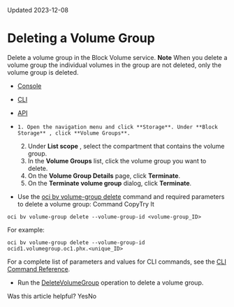 Updated 2023-12-08
# Deleting a Volume Group
Delete a volume group in the Block Volume service.
**Note** When you delete a volume group the individual volumes in the group are not deleted, only the volume group is deleted. 
  * [Console](https://docs.oracle.com/en-us/iaas/Content/Block/Concepts/delete-volume-group.htm)
  * [CLI](https://docs.oracle.com/en-us/iaas/Content/Block/Concepts/delete-volume-group.htm)
  * [API](https://docs.oracle.com/en-us/iaas/Content/Block/Concepts/delete-volume-group.htm)


  *     1. Open the navigation menu and click **Storage**. Under **Block Storage** , click **Volume Groups**.
    2. Under **List scope** , select the compartment that contains the volume group.
    3. In the **Volume Groups** list, click the volume group you want to delete.
    4. On the **Volume Group Details** page, click **Terminate**.
    5. On the **Terminate volume group** dialog, click **Terminate**.
  * Use the [oci bv volume-group delete](https://docs.oracle.com/iaas/tools/oci-cli/latest/oci_cli_docs/cmdref/bv/volume-group/delete.html) command and required parameters to delete a volume group:
Command
CopyTry It
```
oci bv volume-group delete --volume-group-id <volume-group_ID>
```

For example:
```
oci bv volume-group delete --volume-group-id ocid1.volumegroup.oc1.phx.<unique_ID>
```

For a complete list of parameters and values for CLI commands, see the [CLI Command Reference](https://docs.oracle.com/iaas/tools/oci-cli/latest).
  * Run the [DeleteVolumeGroup](https://docs.oracle.com/iaas/api/#/en/iaas/latest/VolumeGroup/DeleteVolumeGroup) operation to delete a volume group.


Was this article helpful?
YesNo

